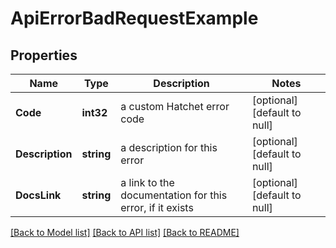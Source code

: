 # ApiErrorBadRequestExample

## Properties
Name | Type | Description | Notes
------------ | ------------- | ------------- | -------------
**Code** | **int32** | a custom Hatchet error code | [optional] [default to null]
**Description** | **string** | a description for this error | [optional] [default to null]
**DocsLink** | **string** | a link to the documentation for this error, if it exists | [optional] [default to null]

[[Back to Model list]](../README.md#documentation-for-models) [[Back to API list]](../README.md#documentation-for-api-endpoints) [[Back to README]](../README.md)

